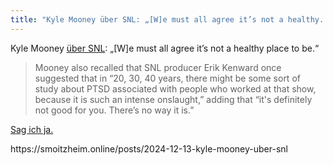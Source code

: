 ```yaml
---
title: "Kyle Mooney über SNL: „[W]e must all agree it’s not a healthy..."
---
```

<div class="trix-content">
  <p>Kyle Mooney <a href="https://www.cracked.com/article_44727_an-snl-producer-suggested-that-future-generations-will-study-cast-members-ptsd.html?newsletter-cat=movies-tv">über SNL</a>: „[W]e must all agree it’s not a healthy place to be.“</p>
<blockquote><p>Mooney also recalled that SNL producer Erik Kenward once suggested that in “20, 30, 40 years, there might be some sort of study about PTSD associated with people who worked at that show, because it is such an intense onslaught,” adding that “it's definitely not good for you. There’s no way it is.”</p></blockquote>
<p><a href="https://smoitzheim.online/2024/12/07/worber-the-lonely.html">Sag ich ja.</a></p>
</div>
https://smoitzheim.online/posts/2024-12-13-kyle-mooney-uber-snl
